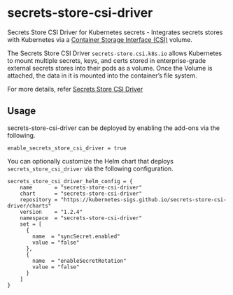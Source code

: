 # secrets-store-csi-driver

Secrets Store CSI Driver for Kubernetes secrets - Integrates secrets stores with Kubernetes via a [Container Storage Interface (CSI)](https://kubernetes-csi.github.io/docs/) volume.

The Secrets Store CSI Driver `secrets-store.csi.k8s.io` allows Kubernetes to mount multiple secrets, keys, and certs stored in enterprise-grade external secrets stores into their pods as a volume. Once the Volume is attached, the data in it is mounted into the container’s file system.

For more details, refer [Secrets Store CSI Driver](https://secrets-store-csi-driver.sigs.k8s.io/)

## Usage

secrets-store-csi-driver can be deployed by enabling the add-ons via the following.

```hcl
enable_secrets_store_csi_driver = true
```

You can optionally customize the Helm chart that deploys `secrets_store_csi_driver` via the following configuration.

```hcl
secrets_store_csi_driver_helm_config = {
    name       = "secrets-store-csi-driver"
    chart      = "secrets-store-csi-driver"
    repository = "https://kubernetes-sigs.github.io/secrets-store-csi-driver/charts"
    version    = "1.2.4"
    namespace  = "secrets-store-csi-driver"
    set = [
      {
        name  = "syncSecret.enabled"
        value = "false"
      },
      {
        name  = "enableSecretRotation"
        value = "false"
      }
    ]
}
```
